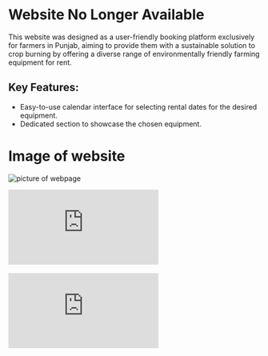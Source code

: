 # Website No Longer Available

This website was designed as a user-friendly booking platform exclusively for farmers in Punjab, aiming to provide them with a sustainable solution to crop burning by offering a diverse range of environmentally friendly farming equipment for rent.

## Key Features:

- Easy-to-use calendar interface for selecting rental dates for the desired equipment.
- Dedicated section to showcase the chosen equipment.

# Image of website

![picture of webpage](https://github.com/D-NENTWIG/HTCTW/blob/main/webpage.png?raw=true)

![design brief](https://github.com/D-NENTWIG/HTCTW/blob/main/Files/Delhi%202_Team%2011_Innovation%20Poster.pdf)

![poster](https://github.com/D-NENTWIG/HTCTW/blob/main/files/Delhi_2_Team_11_Innovation_Poster.pdf?raw=true)

